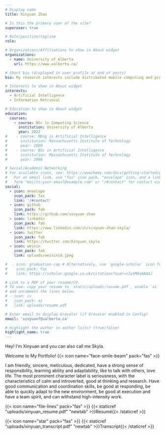 ```yaml
---
# Display name
title: Xinyuan Zhao

# Is this the primary user of the site?
superuser: true

# Role/position/tagline
role: 

# Organizations/Affiliations to show in About widget
organizations:
  - name: University of Alberta
    url: https://www.ualberta.ca/

# Short bio (displayed in user profile at end of posts)
bio: My research interests include distributed mobile computing and programmable matter.

# Interests to show in About widget
interests:
  - Artificial Intelligence
  - Information Retrieval

# Education to show in About widget
education:
  courses:
    - course: BSc in Computing Science
      institution: University of Alberta
      year: 2022
#    - course: MEng in Artificial Intelligence
#      institution: Massachusetts Institute of Technology
#      year: 2009
#    - course: BSc in Artificial Intelligence
#      institution: Massachusetts Institute of Technology
#      year: 2008

# Social/Academic Networking
# For available icons, see: https://wowchemy.com/docs/getting-started/page-builder/#icons
#   For an email link, use "fas" icon pack, "envelope" icon, and a link in the
#   form "mailto:your-email@example.com" or "/#contact" for contact widget.
social:
  - icon: envelope
    icon_pack: fas
    link: '/#contact'
  - icon: github
    icon_pack: fab
    link: https://github.com/xinyuan-zhao
  - icon: linkedin
    icon_pack: fab
    link: https://www.linkedin.com/in/xinyuan-zhao-skyla/
  - icon: twitter
    icon_pack: fab
    link: https://twitter.com/Xinyuan_skyla
  - icon: weixin
    icon_pack: fab
    link: uploads/weixinid.jpeg

#  - icon: graduation-cap # Alternatively, use `google-scholar` icon from `ai` icon pack
#    icon_pack: fas
#    link: https://scholar.google.co.uk/citations?user=sIwtMXoAAAAJ

# Link to a PDF of your resume/CV.
# To use: copy your resume to `static/uploads/resume.pdf`, enable `ai` icons in `params.toml`,
# and uncomment the lines below.
# - icon: cv
#   icon_pack: ai
#   link: uploads/resume.pdf

# Enter email to display Gravatar (if Gravatar enabled in Config)
email: 'xinyuan7@ualberta.ca'

# Highlight the author in author lists? (true/false)
highlight_name: true
---
```

Hey! I'm Xinyuan and you can also call me Skyla.

Welcome to My Portfolio!  {{< icon name="face-smile-beam" pack="fas" >}}

I am friendly, sincere, meticulous, dedicated, have a strong sense of responsibility, learning ability and adaptability, like to
talk with others, love life. The most prominent character label is seriousness, with the characteristics of calm and
introverted, good at thinking and research. Have good communication and coordination skills, be good at responding, be
able to quickly adapt to the new environment, be good at execution and have a team spirit, and can withstand high-intensity
work.

{{< icon name="file-lines" pack="fas" >}} {{< staticref "uploads/xinyuan_resume.pdf" "newtab" >}}Resumé{{< /staticref >}}

{{< icon name="star" pack="fas" >}} {{< staticref "uploads/xinyuan_transcript.pdf" "newtab" >}}Transcript{{< /staticref >}}

<!-- {{< icon name="download" pack="fas" >}} Download my {{< staticref "uploads/xinyuan_transcript.pdf" "newtab" >}}Transcript{{< /staticref >}}. -->
